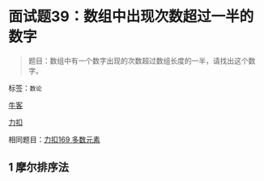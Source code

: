 # 面试题39：数组中出现次数超过一半的数字

> 题目：数组中有一个数字出现的次数超过数组长度的一半，请找出这个数字。

标签：`数论` 

[牛客](https://www.nowcoder.com/practice/e8a1b01a2df14cb2b228b30ee6a92163)

[力扣](https://leetcode.cn/problems/shu-zu-zhong-chu-xian-ci-shu-chao-guo-yi-ban-de-shu-zi-lcof/)

相同题目：[力扣169 多数元素](../../../../../../../../leetcode/src/main/java/org/ohx/leetcode/problem169/README.md)

## 1 摩尔排序法

